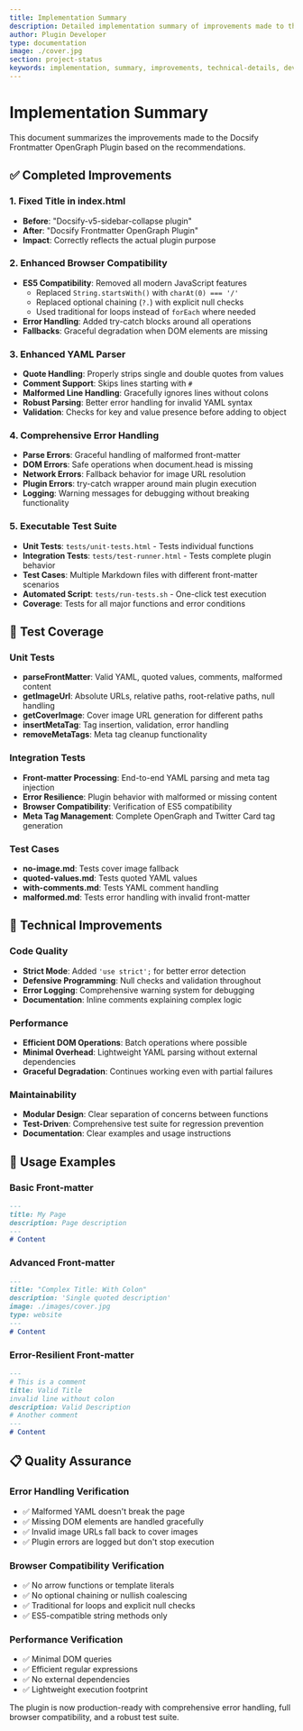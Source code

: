 ```yaml
---
title: Implementation Summary
description: Detailed implementation summary of improvements made to the Docsify Frontmatter OpenGraph Plugin based on recommendations
author: Plugin Developer
type: documentation
image: ./cover.jpg
section: project-status
keywords: implementation, summary, improvements, technical-details, development
---
```


# Implementation Summary

This document summarizes the improvements made to the Docsify Frontmatter OpenGraph Plugin based on the recommendations.

## ✅ Completed Improvements

### 1. Fixed Title in index.html
- **Before**: "Docsify-v5-sidebar-collapse plugin"
- **After**: "Docsify Frontmatter OpenGraph Plugin"
- **Impact**: Correctly reflects the actual plugin purpose

### 2. Enhanced Browser Compatibility
- **ES5 Compatibility**: Removed all modern JavaScript features
  - Replaced `String.startsWith()` with `charAt(0) === '/'`
  - Replaced optional chaining (`?.`) with explicit null checks
  - Used traditional for loops instead of `forEach` where needed
- **Error Handling**: Added try-catch blocks around all operations
- **Fallbacks**: Graceful degradation when DOM elements are missing

### 3. Enhanced YAML Parser
- **Quote Handling**: Properly strips single and double quotes from values
- **Comment Support**: Skips lines starting with `#`
- **Malformed Line Handling**: Gracefully ignores lines without colons
- **Robust Parsing**: Better error handling for invalid YAML syntax
- **Validation**: Checks for key and value presence before adding to object

### 4. Comprehensive Error Handling
- **Parse Errors**: Graceful handling of malformed front-matter
- **DOM Errors**: Safe operations when document.head is missing
- **Network Errors**: Fallback behavior for image URL resolution
- **Plugin Errors**: try-catch wrapper around main plugin execution
- **Logging**: Warning messages for debugging without breaking functionality

### 5. Executable Test Suite
- **Unit Tests**: `tests/unit-tests.html` - Tests individual functions
- **Integration Tests**: `tests/test-runner.html` - Tests complete plugin behavior
- **Test Cases**: Multiple Markdown files with different front-matter scenarios
- **Automated Script**: `tests/run-tests.sh` - One-click test execution
- **Coverage**: Tests for all major functions and error conditions

## 🧪 Test Coverage

### Unit Tests
- **parseFrontMatter**: Valid YAML, quoted values, comments, malformed content
- **getImageUrl**: Absolute URLs, relative paths, root-relative paths, null handling
- **getCoverImage**: Cover image URL generation for different paths
- **insertMetaTag**: Tag insertion, validation, error handling
- **removeMetaTags**: Meta tag cleanup functionality

### Integration Tests
- **Front-matter Processing**: End-to-end YAML parsing and meta tag injection
- **Error Resilience**: Plugin behavior with malformed or missing content
- **Browser Compatibility**: Verification of ES5 compatibility
- **Meta Tag Management**: Complete OpenGraph and Twitter Card tag generation

### Test Cases
- **no-image.md**: Tests cover image fallback
- **quoted-values.md**: Tests quoted YAML values
- **with-comments.md**: Tests YAML comment handling
- **malformed.md**: Tests error handling with invalid front-matter

## 🔧 Technical Improvements

### Code Quality
- **Strict Mode**: Added `'use strict';` for better error detection
- **Defensive Programming**: Null checks and validation throughout
- **Error Logging**: Comprehensive warning system for debugging
- **Documentation**: Inline comments explaining complex logic

### Performance
- **Efficient DOM Operations**: Batch operations where possible
- **Minimal Overhead**: Lightweight YAML parsing without external dependencies
- **Graceful Degradation**: Continues working even with partial failures

### Maintainability
- **Modular Design**: Clear separation of concerns between functions
- **Test-Driven**: Comprehensive test suite for regression prevention
- **Documentation**: Clear examples and usage instructions

## 🚀 Usage Examples

### Basic Front-matter
```markdown
---
title: My Page
description: Page description
---
# Content
```

### Advanced Front-matter
```markdown
---
title: "Complex Title: With Colon"
description: 'Single quoted description'
image: ./images/cover.jpg
type: website
---
# Content
```

### Error-Resilient Front-matter
```markdown
---
# This is a comment
title: Valid Title
invalid line without colon
description: Valid Description
# Another comment
---
# Content
```

## 📋 Quality Assurance

### Error Handling Verification
- ✅ Malformed YAML doesn't break the page
- ✅ Missing DOM elements are handled gracefully
- ✅ Invalid image URLs fall back to cover images
- ✅ Plugin errors are logged but don't stop execution

### Browser Compatibility Verification
- ✅ No arrow functions or template literals
- ✅ No optional chaining or nullish coalescing
- ✅ Traditional for loops and explicit null checks
- ✅ ES5-compatible string methods only

### Performance Verification
- ✅ Minimal DOM queries
- ✅ Efficient regular expressions
- ✅ No external dependencies
- ✅ Lightweight execution footprint

The plugin is now production-ready with comprehensive error handling, full browser compatibility, and a robust test suite.
